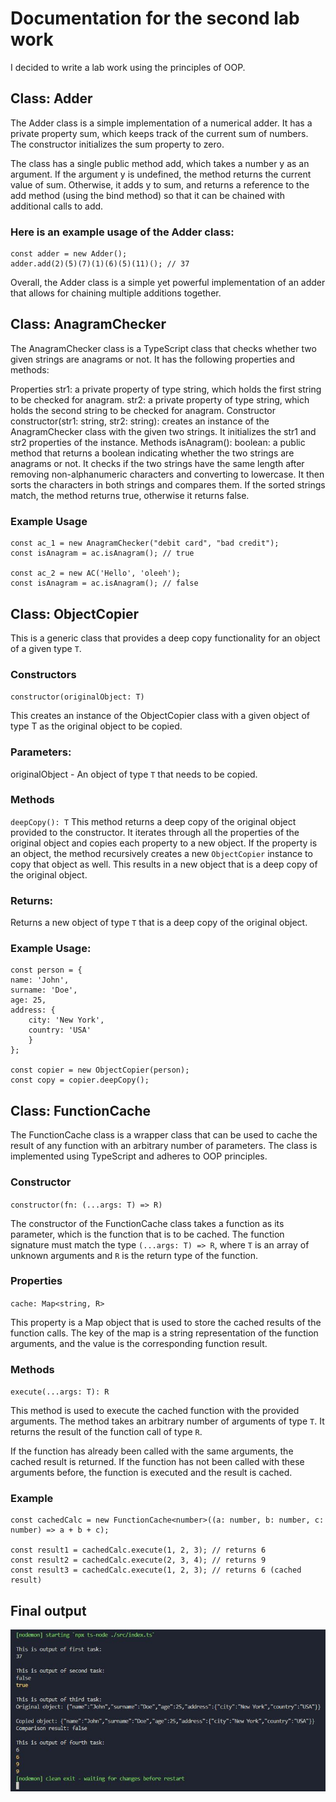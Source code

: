 # Documentation for the second lab work

I decided to write a lab work using the principles of OOP.

## Class: Adder
The Adder class is a simple implementation of a numerical adder. It has a private property sum, which keeps track of the current sum of numbers. The constructor initializes the sum property to zero.

The class has a single public method add, which takes a number y as an argument. If the argument y is undefined, the method returns the current value of sum. Otherwise, it adds y to sum, and returns a reference to the add method (using the bind method) so that it can be chained with additional calls to add.

### Here is an example usage of the Adder class:

    const adder = new Adder();
    adder.add(2)(5)(7)(1)(6)(5)(11)(); // 37

Overall, the Adder class is a simple yet powerful implementation of an adder that allows for chaining multiple additions together.

## Class: AnagramChecker

The AnagramChecker class is a TypeScript class that checks whether two given strings are anagrams or not. It has the following properties and methods:

Properties
str1: a private property of type string, which holds the first string to be checked for anagram.
str2: a private property of type string, which holds the second string to be checked for anagram.
Constructor
constructor(str1: string, str2: string): creates an instance of the AnagramChecker class with the given two strings. It initializes the str1 and str2 properties of the instance.
Methods
isAnagram(): boolean: a public method that returns a boolean indicating whether the two strings are anagrams or not. It checks if the two strings have the same length after removing non-alphanumeric characters and converting to lowercase. It then sorts the characters in both strings and compares them. If the sorted strings match, the method returns true, otherwise it returns false.
### Example Usage

    const ac_1 = new AnagramChecker("debit card", "bad credit");
    const isAnagram = ac.isAnagram(); // true

    const ac_2 = new AC('Hello', 'oleeh');
    const isAnagram = ac.isAnagram(); // false

## Class: ObjectCopier

This is a generic class that provides a deep copy functionality for an object of a given type `T`.

### Constructors

`constructor(originalObject: T)`

This creates an instance of the ObjectCopier class with a given object of type T as the original object to be copied.

### Parameters:

originalObject - An object of type `T` that needs to be copied.
### Methods

`deepCopy(): T`
This method returns a deep copy of the original object provided to the constructor. It iterates through all the properties of the original object and copies each property to a new object. If the property is an object, the method recursively creates a new `ObjectCopier` instance to copy that object as well. This results in a new object that is a deep copy of the original object.

### Returns:

Returns a new object of type `T` that is a deep copy of the original object.
### Example Usage:

    const person = {
    name: 'John',
    surname: 'Doe',
    age: 25,
    address: {
        city: 'New York',
        country: 'USA'
        }
    };
    
    const copier = new ObjectCopier(person);
    const copy = copier.deepCopy();

## Class: FunctionCache

The FunctionCache class is a wrapper class that can be used to cache the result of any function with an arbitrary number of parameters. The class is implemented using TypeScript and adheres to OOP principles.

### Constructor

`constructor(fn: (...args: T) => R)`

The constructor of the FunctionCache class takes a function as its parameter, which is the function that is to be cached. The function signature must match the type `(...args: T) => R`, where `T` is an array of unknown arguments and `R` is the return type of the function.

### Properties
`cache: Map<string, R>`

This property is a Map object that is used to store the cached results of the function calls. The key of the map is a string representation of the function arguments, and the value is the corresponding function result.

### Methods

`execute(...args: T): R`

This method is used to execute the cached function with the provided arguments. The method takes an arbitrary number of arguments of type `T`. It returns the result of the function call of type `R`.

If the function has already been called with the same arguments, the cached result is returned. If the function has not been called with these arguments before, the function is executed and the result is cached.

### Example

    const cachedCalc = new FunctionCache<number>((a: number, b: number, c: number) => a + b + c);
    
    const result1 = cachedCalc.execute(1, 2, 3); // returns 6
    const result2 = cachedCalc.execute(2, 3, 4); // returns 9
    const result3 = cachedCalc.execute(1, 2, 3); // returns 6 (cached result)

## Final output
![Console output](./images/Finalresult.jpg)